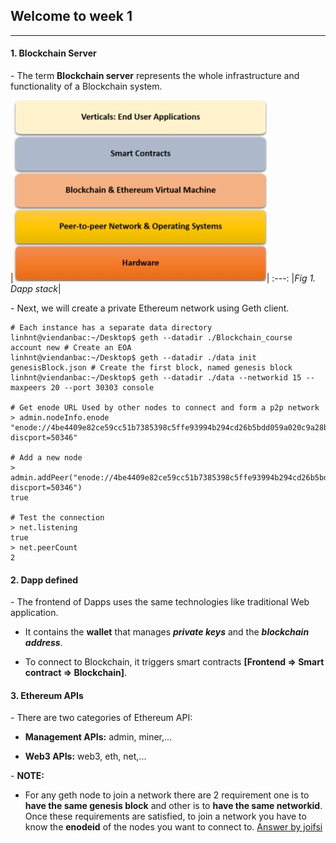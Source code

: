 ## Welcome to week 1

___

#### 1. Blockchain Server

\- The term **Blockchain server** represents the whole infrastructure and functionality of a Blockchain system.

|![](./Images/Dapp_stack.jpg)|
:---:
|*Fig 1. Dapp stack*|

\- Next, we will create a private Ethereum network using Geth client.

```shell
# Each instance has a separate data directory 
linhnt@viendanbac:~/Desktop$ geth --datadir ./Blockchain_course account new # Create an EOA
linhnt@viendanbac:~/Desktop$ geth --datadir ./data init genesisBlock.json # Create the first block, named genesis block
linhnt@viendanbac:~/Desktop$ geth --datadir ./data --networkid 15 --maxpeers 20 --port 30303 console

# Get enode URL Used by other nodes to connect and form a p2p network
> admin.nodeInfo.enode 
"enode://4be4409e82ce59cc51b7385398c5ffe93994b294cd26b5bdd059a020c9a28b631000860f8abf0522dff3acef6c63844c0f99e471ce200e843ce3d08444ecc7dc@117.6.94.96:30303?discport=50346"

# Add a new node
> admin.addPeer("enode://4be4409e82ce59cc51b7385398c5ffe93994b294cd26b5bdd059a020c9a28b631000860f8abf0522dff3acef6c63844c0f99e471ce200e843ce3d08444ecc7dc@117.6.94.96:30303?discport=50346")
true

# Test the connection
> net.listening
true
> net.peerCount 
2
```

#### 2. Dapp defined

\- The frontend of Dapps uses the same technologies like traditional Web application. 

+ It contains the **wallet** that manages ***private keys*** and the ***blockchain address***. 

+ To connect to Blockchain, it triggers smart contracts **[Frontend => Smart contract => Blockchain]**.

#### 3. Ethereum APIs

\- There are two categories of Ethereum API: 

+ **Management APIs:** admin, miner,...

+ **Web3 APIs:** web3, eth, net,...

\- **NOTE:**

+ For any geth node to join a network there are 2 requirement one is to **have the same genesis block** and other is to **have the same networkid**. Once these requirements are satisfied, to join a network you have to know the **enodeid** of the nodes you want to connect to. [Answer by joifsi](https://ethereum.stackexchange.com/questions/17051/how-to-select-a-network-id-or-is-there-a-list-of-network-ids)